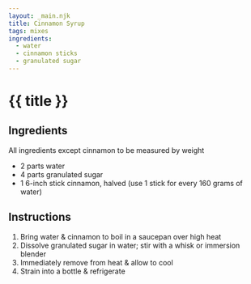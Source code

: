 ```yaml
---
layout: _main.njk
title: Cinnamon Syrup
tags: mixes
ingredients:
  - water
  - cinnamon sticks
  - granulated sugar
---
```


<!-- markdownlint-disable MD025 -->
# {{ title }}
<!-- markdownlint-disable MD025 -->

## Ingredients

All ingredients except cinnamon to be measured by weight

* 2 parts water
* 4 parts granulated sugar
* 1 6-inch stick cinnamon, halved (use 1 stick for every 160 grams of water)

## Instructions

1. Bring water & cinnamon to boil in a saucepan over high heat
2. Dissolve granulated sugar in water; stir with a whisk or immersion blender
3. Immediately remove from heat & allow to cool
4. Strain into a bottle & refrigerate
